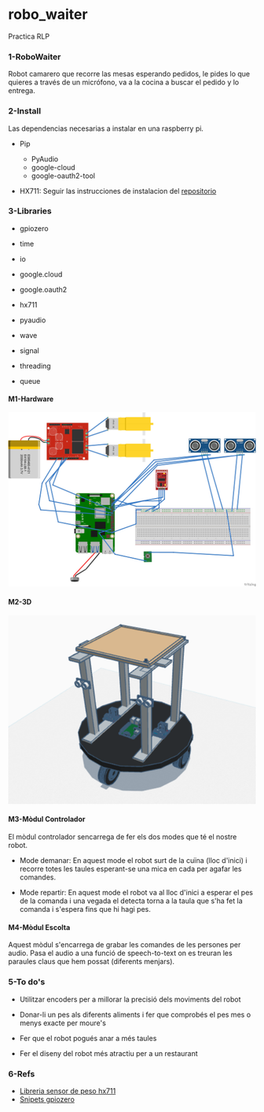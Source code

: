 # robo_waiter
Practica RLP 

### 1-RoboWaiter

Robot camarero que recorre las mesas esperando pedidos, le pides lo que quieres a través de un micrófono, va a la cocina a buscar el pedido y lo entrega.

### 2-Install
Las dependencias necesarias a instalar en una raspberry pi.
* Pip
    * PyAudio
    * google-cloud
    * google-oauth2-tool

* HX711: Seguir las instrucciones de instalacion del [repositorio](https://github.com/endail/hx711-rpi-py?tab=readme-ov-file#install)

### 3-Libraries

* gpiozero

* time 

* io

* google.cloud

* google.oauth2

* hx711

* pyaudio

* wave

* signal

* threading

* queue


#### M1-Hardware

![Diagrama de conexiones](https://github.com/45Hack45/robo_waiter/blob/23fafc6506aca0948aa448da716c69b8cfb494a7/conexiones_proyecto.jpg)

#### M2-3D

![Modelo 3D](https://github.com/45Hack45/robo_waiter/blob/main/Robowaiter_3D.png)

#### M3-Mòdul Controlador

El mòdul controlador sencarrega de fer els dos modes que té el nostre robot.

* Mode demanar: En aquest mode el robot surt de la cuïna (lloc d'inici) i recorre totes les taules esperant-se una mica en cada per agafar les comandes.

* Mode repartir: En aquest mode el robot va al lloc d'inici a esperar el pes de la comanda i una vegada el detecta torna a la taula que s'ha fet la comanda i s'espera fins que hi hagi pes.

#### M4-Mòdul Escolta

Aquest mòdul s'encarrega de grabar les comandes de les persones per audio. Pasa el audio a una funció de speech-to-text on es treuran les paraules claus que hem possat (diferents menjars).
  
### 5-To do's

* Utilitzar encoders per a millorar la precisió dels moviments del robot

* Donar-li un pes als diferents aliments i fer que comprobés el pes mes o menys exacte per moure's

* Fer que el robot pogués anar a més taules

* Fer el diseny del robot més atractiu per a un restaurant

### 6-Refs

* [Libreria sensor de peso hx711](https://github.com/endail/hx711-rpi-py)
* [Snipets gpiozero](https://gpiozero.readthedocs.io/en/latest/recipes.html)
